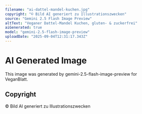 ```yaml
---
filename: "ai-dattel-mandel-kuchen.jpg"
copyright: "© Bild AI generiert zu Illustrationszwecken"
source: "Gemini 2.5 Flash Image Preview"
altText: "Veganer Dattel-Mandel Kuchen, gluten- & zuckerfrei"
aiGenerated: true
model: "gemini-2.5-flash-image-preview"
uploadDate: "2025-09-04T12:31:17.343Z"
---
```


# AI Generated Image

This image was generated by gemini-2.5-flash-image-preview for VeganBlatt.

## Copyright
© Bild AI generiert zu Illustrationszwecken
